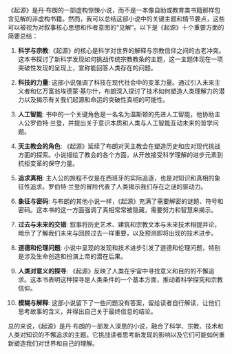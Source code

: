 《起源》是丹·布朗的一部虚构惊悚小说，而不是一本像自助或教育类书籍那样包含见解的非虚构书籍。然而，我可以总结这部小说中的关键主题和情节要点，这些可以被视为对叙事核心思想和作者意图的“见解”。以下是《起源》十个重要方面的简要总结：

1. **科学与宗教**:《起源》的核心是科学对世界的解释与宗教信仰之间的古老冲突。这本书探讨了新科学发现如何挑战传统宗教教条的主题，这一主题体现在一项突破性发现的呈现上，宣称能回答人类存在的问题。

2. **科技的力量**: 这部小说强调了科技在现代社会中的变革力量。通过引入未来主义者和亿万富翁埃德蒙·基尔什，布朗深入探讨了技术如何塑造人类理解力的潜力以及揭示有关我们起源和命运的突破性真相的可能性。

3. **人工智能**: 书中的一个关键角色是一名名为温斯顿的先进人工智能，他协助主人公罗伯特·兰登，并提出关于意识本质和人类与人工智能互动未来的哲学问题。

4. **天主教会的角色**: 《起源》延续了布朗对天主教会在塑造历史和应对现代挑战方面的探索。小说描绘了教会的各个方面，从开放接受科学理解的进步元素到抗拒变革的保守力量。

5. **追求真相**: 主人公的旅程不仅是在西班牙的实际追逐，也是对知识和真相的象征性追求。罗伯特·兰登的冒险代表了人类揭示我们存在之谜的驱动力。

6. **象征与密码**: 与布朗的其他小说一样，《起源》充满了需要解密的谜题、符号和密码。这本书的这一方面强调了真相常常被隐藏，需要努力和智慧来揭示。

7. **过去与未来的交错**: 叙事将历史艺术、建筑和宗教文本与未来技术相提并论，暗示了了解我们未来与回顾过去一样重要，以及预测即将出现的技术进步。

8. **道德和伦理问题**: 小说中呈现的发现和技术进步引发了道德和伦理问题，特别是涉及生命创造和扮演上帝的潜在后果。

9. **人类对意义的探寻**: 《起源》反映了人类在宇宙中寻找意义和目的的不懈追求。这本书表明这种探寻是人类条件的一个基本方面，推动着科学探究和宗教信仰。

10. **模糊与解释**: 这部小说留下了一些问题没有答案，留给读者自行解读，让他们思考故事的含义，并得出自己关于最终信息的结论。

总的来说，《起源》是丹·布朗的一部发人深思的小说，融合了科学、宗教、技术和人类对知识的不懈追求的主题。它挑战读者思考新发现的影响以及它们可能如何重新塑造我们对世界和自己的理解。